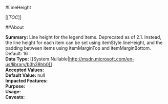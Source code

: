 #LineHeight

[[_TOC_]]

##About

**Summary:**  Line height for the legend items. Deprecated as of 2.1. Instead, the line height for each item can be set using itemStyle.lineHeight, and the padding between items using itemMarginTop and itemMarginBottom. Default: 16   
**Data Type:** [[System.Nullable|http://msdn.microsoft.com/en-us/library/b3h38hb0]]  
**Accepted Values:**   
**Default Value:** null  
**Impacted Features:**   
**Purpose:**   
**Usage:**   
**Caveats:**   

